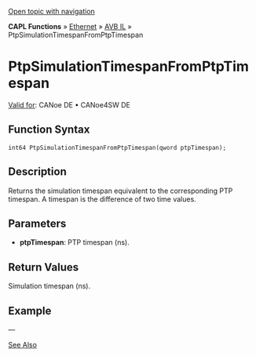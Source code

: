 [Open topic with navigation](../../../../../../CANoeDEFamily.htm#Topics/CAPLFunctions/IP/AVBIL/Functions/CAPLfunctionPtpSimulationTimespanFromPtpTimespan.md)

**CAPL Functions** » [Ethernet](../../CAPLEthernetStartPage.md) » [AVB IL](../CAPLfunctionsAVBILOverview.md) » PtpSimulationTimespanFromPtpTimespan

# PtpSimulationTimespanFromPtpTimespan

[Valid for](../../../../Shared/FeatureAvailability.md): CANoe DE • CANoe4SW DE

## Function Syntax

```
int64 PtpSimulationTimespanFromPtpTimespan(qword ptpTimespan);
```

## Description

Returns the simulation timespan equivalent to the corresponding PTP timespan. A timespan is the difference of two time values.

## Parameters

- **ptpTimespan**: PTP timespan (ns).

## Return Values

Simulation timespan (ns).

## Example

—

[See Also](javascript:void(0);)